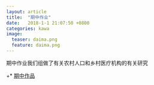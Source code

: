 ```yaml
---
layout: article
title:  "期中作业"
date:   2018-1-1 21:07:50 +0800
categories: kawa
image:
  teaser: daima.png
  feature: daima.png
---
```

期中作业我们组做了有关农村人口和乡村医疗机构的有关研究
 
+* [期中作品](zhengtingeing.github.io/infovis/期中作业/example.html)